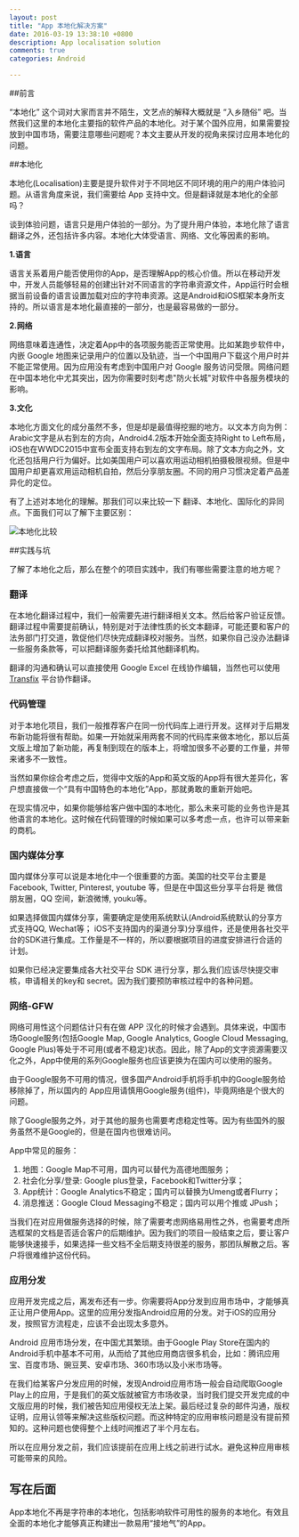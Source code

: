 ```yaml
---
layout: post
title: "App 本地化解决方案"
date: 2016-03-19 13:38:10 +0800
description: App localisation solution
comments: true
categories: Android

---
```


##前言

“本地化” 这个词对大家而言并不陌生，文艺点的解释大概就是 “入乡随俗” 吧。当然我们这里的本地化主要指的软件产品的本地化。对于某个国外应用，如果需要投放到中国市场，需要注意哪些问题呢？本文主要从开发的视角来探讨应用本地化的问题。

<!-- More -->

##本地化

本地化(Localisation)主要是提升软件对于不同地区不同环境的用户的用户体验问题。从语言角度来说，我们需要给 App 支持中文。但是翻译就是本地化的全部吗？

谈到体验问题，语言只是用户体验的一部分。为了提升用户体验，本地化除了语言翻译之外，还包括许多内容。本地化大体受语言、网络、文化等因素的影响。

**1.语言**

语言关系着用户能否使用你的App，是否理解App的核心价值。所以在移动开发中，开发人员能够轻易的创建出针对不同语言的字符串资源文件，App运行时会根据当前设备的语言设置加载对应的字符串资源。这是Android和iOS框架本身所支持的。所以语言是本地化最直接的一部分，也是最容易做的一部分。

**2.网络**

网络意味着连通性，决定着App中的各项服务能否正常使用。比如某跑步软件中，内嵌 Google 地图来记录用户的位置以及轨迹，当一个中国用户下载这个用户时并不能正常使用。因为应用没有考虑到中国用户对 Google 服务访问受限。网络问题在中国本地化中尤其突出，因为你需要时刻考虑"防火长城"对软件中各服务模块的影响。

**3.文化**

本地化方面文化的成分虽然不多，但是却是最值得挖掘的地方。以文本方向为例：Arabic文字是从右到左的方向，Android4.2版本开始全面支持Right to Left布局，iOS也在WWDC2015中宣布全面支持右到左的文字布局。除了文本方向之外，文化还包括用户行为偏好。比如美国用户可以喜欢用运动相机拍摄极限视频。但是中国用户却更喜欢用运动相机自拍，然后分享朋友圈。不同的用户习惯决定着产品差异化的定位。


有了上述对本地化的理解。那我们可以来比较一下 翻译、本地化、国际化的异同点。下面我们可以了解下主要区别：

![本地化比较](http://rack.2.mshcdn.com/media/ZgkyMDEyLzAyLzEzLzE3XzAyXzUyXzgzM19maWxlCnAJdGh1bWIJMTIwMHg5NjAwPg/00de5e48)

##实践与坑

了解了本地化之后，那么在整个的项目实践中，我们有哪些需要注意的地方呢？

### 翻译

在本地化翻译过程中，我们一般需要先进行翻译相关文本。然后给客户验证反馈。翻译过程中需要提前确认，特别是对于法律性质的长文本翻译，可能还要和客户的法务部门打交道，敦促他们尽快完成翻译校对服务。当然，如果你自己没办法翻译一些服务条款等，可以把翻译服务委托给其他翻译机构。

翻译的沟通和确认可以直接使用 Google Excel 在线协作编辑，当然也可以使用 [Transfix](http://transfix.io/) 平台协作翻译。

### 代码管理

对于本地化项目，我们一般推荐客户在同一份代码库上进行开发。这样对于后期发布新功能将很有帮助。如果一开始就采用两套不同的代码库来做本地化，那以后英文版上增加了新功能，再复制到现在的版本上，将增加很多不必要的工作量，并带来诸多不一致性。

当然如果你综合考虑之后，觉得中文版的App和英文版的App将有很大差异化，客户想直接做一个“具有中国特色的本地化”App，那就勇敢的重新开始吧。

在现实情况中，如果你能够给客户做中国的本地化，那么未来可能的业务也许是其他语言的本地化。这时候在代码管理的时候如果可以多考虑一点，也许可以带来新的商机。

### 国内媒体分享

国内媒体分享可以说是本地化中一个很重要的方面。美国的社交平台主要是 Facebook, Twitter, Pinterest, youtube 等，但是在中国这些分享平台将是 微信朋友圈，QQ 空间，新浪微博, youku等。

如果选择做国内媒体分享，需要确定是使用系统默认(Android系统默认的分享方式支持QQ, Wechat等； iOS不支持国内的渠道分享)分享组件，还是使用各社交平台的SDK进行集成。工作量是不一样的，所以要根据项目的进度安排进行合适的计划。

如果你已经决定要集成各大社交平台 SDK 进行分享，那么我们应该尽快提交审核，申请相关的key和 secret。因为我们要预防审核过程中的各种问题。

### 网络-GFW

网络可用性这个问题估计只有在做 APP 汉化的时候才会遇到。具体来说，中国市场Google服务(包括Google Map, Google Analytics, Google Cloud Messaging, Google Plus)等处于不可用(或者不稳定)状态。因此，除了App的文字资源需要汉化之外，App中使用的系列Google服务也应该更换为在国内可以使用的服务。

由于Google服务不可用的情况，很多国产Android手机将手机中的Google服务给移除掉了，所以国内的 App应用请慎用Google服务(组件)，毕竟网络是个很大的问题。

除了Google服务之外，对于其他的服务也需要考虑稳定性等。因为有些国外的服务虽然不是Google的，但是在国内也很难访问。

App中常见的服务：

1. 地图：Google Map不可用，国内可以替代为高德地图服务；
2. 社会化分享/登录: Google plus登录，Facebook和Twitter分享；
3. App统计：Google Analytics不稳定；国内可以替换为Umeng或者Flurry；
4. 消息推送：Google Cloud Messaging不稳定；国内可以用个推或 JPush；

当我们在对应用做服务选择的时候，除了需要考虑网络易用性之外，也需要考虑所选框架的文档是否适合客户的后期维护。因为我们的项目一般结束之后，要让客户能够快速接手，如果选择一些文档不全后期支持很差的服务，那团队解散之后。客户将很难维护这份代码。


### 应用分发

应用开发完成之后，离发布还有一步。你需要将App分发到应用市场中，才能够真正让用户使用App。这里的应用分发指Android应用的分发。对于iOS的应用分发，按照官方流程走，应该不会出现太多意外。

Android 应用市场分发，在中国尤其繁琐。由于Google Play Store在国内的Android手机中基本不可用，从而给了其他应用商店很多机会，比如：腾讯应用宝、百度市场、豌豆荚、安卓市场、360市场以及小米市场等。

在我们给某客户分发应用的时候，发现Android应用市场一般会自动爬取Google Play上的应用，于是我们的英文版就被官方市场收录，当时我们提交开发完成的中文版应用的时候，我们被告知应用侵权无法上架。最后经过复杂的邮件沟通，版权证明，应用认领等来解决这些版权问题。而这种特定的应用审核问题是没有提前预知的。这种问题也使得整个上线时间推迟了半个月左右。

所以在应用分发之前，我们应该提前在应用上线之前进行试水。避免这种应用审核可能带来的风险。


## 写在后面

App本地化不再是字符串的本地化，包括影响软件可用性的服务的本地化。有效且全面的本地化才能够真正构建出一款易用“接地气”的App。

